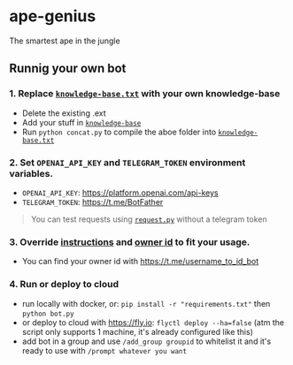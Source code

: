# ape-genius

The smartest ape in the jungle

## Runnig your own bot

### 1. Replace [`knowledge-base.txt`](./knowledge-base.txt) with your own knowledge-base

- Delete the existing .ext
- Add your stuff in [`knowledge-base`](./knowledge-base)
- Run `python concat.py` to compile the aboe folder into [`knowledge-base.txt`](./knowledge-base.txt) 

### 2. Set `OPENAI_API_KEY` and `TELEGRAM_TOKEN` environment variables.

- `OPENAI_API_KEY`: https://platform.openai.com/api-keys
- `TELEGRAM_TOKEN`: https://t.me/BotFather

> You can test requests using [`request.py`](./request.py) without a telegram token

### 3. Override [instructions](https://github.com/ApeWorX/ape-genius/blob/main/bot.py#L108) and [owner id](https://github.com/ApeWorX/ape-genius/blob/main/bot.py#L63) to fit your usage.

- You can find your owner id with https://t.me/username_to_id_bot

### 4. Run or deploy to cloud

- run locally with docker, or: `pip install -r "requirements.txt"` then `python bot.py`
- or deploy to cloud with https://fly.io: `flyctl deploy --ha=false` (atm the script only supports 1 machine, it's already configured like this)
- add bot in a group and use `/add_group groupid` to whitelist it and it's ready to use with `/prompt whatever you want`
